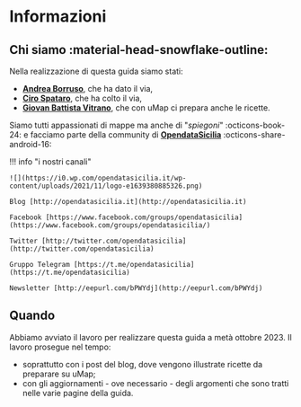 # Informazioni

## Chi siamo :material-head-snowflake-outline:

Nella realizzazione di questa guida siamo stati:

  - [**Andrea Borruso**](https://aborruso.github.io/), che ha dato il via,
  - [**Ciro Spataro**](https://cirospat.readthedocs.io/it/latest/), che ha colto il via,
  - [**Giovan Battista Vitrano**](https://coseerobe.it/), che con uMap ci prepara anche le ricette.

Siamo tutti appassionati di mappe ma anche di "*spiegoni*" :octicons-book-24: e facciamo parte della community di [**OpendataSicilia**](https://opendatasicilia.it/) :octicons-share-android-16:

!!! info "i nostri canali"

    ![](https://i0.wp.com/opendatasicilia.it/wp-content/uploads/2021/11/logo-e1639380885326.png)
    
    Blog [http://opendatasicilia.it](http://opendatasicilia.it)
    
    Facebook [https://www.facebook.com/groups/opendatasicilia](https://www.facebook.com/groups/opendatasicilia/)
    
    Twitter [http://twitter.com/opendatasicilia](http://twitter.com/opendatasicilia)
    
    Gruppo Telegram [https://t.me/opendatasicilia](https://t.me/opendatasicilia)
    
    Newsletter [http://eepurl.com/bPWYdj](http://eepurl.com/bPWYdj)



## Quando

Abbiamo avviato il lavoro per realizzare questa guida a metà ottobre 2023. Il lavoro prosegue nel tempo:

   - soprattutto con i post del blog, dove vengono illustrate ricette da preparare su uMap;
   - con gli aggiornamenti - ove necessario - degli argomenti che sono tratti nelle varie pagine della guida.

